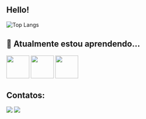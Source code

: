 ## Hello! 
![Top Langs](https://github-readme-stats.vercel.app/api/top-langs/?username=mariavick&layout=compact&langs_count=7&theme=tokyonight)

## 🌱 Atualmente estou aprendendo...
<img loading="lazy" src="https://cdn.jsdelivr.net/gh/devicons/devicon@latest/icons/react/react-original-wordmark.svg" width="60" height="60"/> <img loading="lazy" src="https://cdn.jsdelivr.net/gh/devicons/devicon@latest/icons/nodejs/nodejs-original-wordmark.svg" width="60" height="60"/>
<img loading="lazy" src="https://cdn.jsdelivr.net/gh/devicons/devicon@latest/icons/javascript/javascript-original.svg" width="60" height="60"/>

## Contatos:
<div>
<a href = "mailto:mariavivibibi120@gmail.com"><img loading="lazy" src="https://img.shields.io/badge/Gmail-D14836?style=for-the-badge&logo=gmail&logoColor=white" target="_blank"></a>
<a href="https://www.linkedin.com/in/mariavick/" target="_blank"><img loading="lazy" src="https://img.shields.io/badge/-LinkedIn-%230077B5?style=for-the-badge&logo=linkedin&logoColor=white" target="_blank"></a>   
</div>

<!--
**mariavick/mariavick** is a ✨ _special_ ✨ repository because its `README.md` (this file) appears on your GitHub profile.

Here are some ideas to get you started:

- 🔭 I’m currently working on ...
- 🌱 I’m currently learning ...
- 👯 I’m looking to collaborate on ...
- 🤔 I’m looking for help with ...
- 💬 Ask me about ...
- 📫 How to reach me: ...
- 😄 Pronouns: ...
- ⚡ Fun fact: ...
-->

